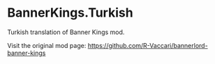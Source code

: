 # BannerKings.Turkish

Turkish translation of Banner Kings mod.

Visit the original mod page: https://github.com/R-Vaccari/bannerlord-banner-kings